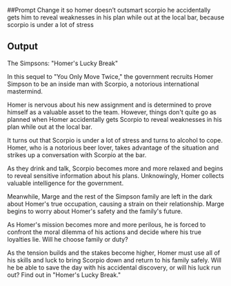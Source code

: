 ##Prompt
Change it so homer doesn’t outsmart scorpio he accidentally gets him to reveal weaknesses in his plan while out at the local bar, because scorpio is under a lot of stress 

## Output
The Simpsons: "Homer's Lucky Break"

In this sequel to "You Only Move Twice," the government recruits Homer Simpson to be an inside man with Scorpio, a notorious international mastermind.

Homer is nervous about his new assignment and is determined to prove himself as a valuable asset to the team. However, things don't quite go as planned when Homer accidentally gets Scorpio to reveal weaknesses in his plan while out at the local bar.

It turns out that Scorpio is under a lot of stress and turns to alcohol to cope. Homer, who is a notorious beer lover, takes advantage of the situation and strikes up a conversation with Scorpio at the bar.

As they drink and talk, Scorpio becomes more and more relaxed and begins to reveal sensitive information about his plans. Unknowingly, Homer collects valuable intelligence for the government.

Meanwhile, Marge and the rest of the Simpson family are left in the dark about Homer's true occupation, causing a strain on their relationship. Marge begins to worry about Homer's safety and the family's future.

As Homer's mission becomes more and more perilous, he is forced to confront the moral dilemma of his actions and decide where his true loyalties lie. Will he choose family or duty?

As the tension builds and the stakes become higher, Homer must use all of his skills and luck to bring Scorpio down and return to his family safely. Will he be able to save the day with his accidental discovery, or will his luck run out? Find out in "Homer's Lucky Break."




